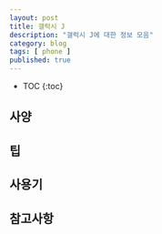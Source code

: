 ```yaml
---
layout: post
title: 갤럭시 J
description: "갤럭시 J에 대한 정보 모음"
category: blog
tags: [ phone ]
published: true
---
```


* TOC
{:toc}


## 사양



## 팁



## 사용기



## 참고사항